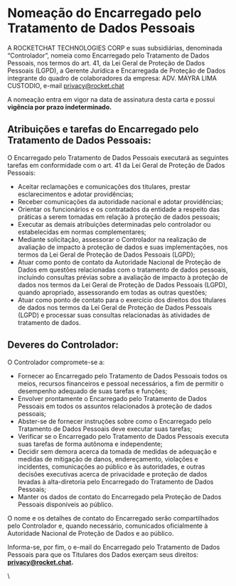 # Nomeação do Encarregado pelo Tratamento de Dados Pessoais

A ROCKETCHAT TECHNOLOGIES CORP e suas subsidiárias, denominada “Controlador”, nomeia como Encarregado pelo Tratamento de Dados Pessoais, nos termos do art. 41, da Lei Geral de Proteção de Dados Pessoais (LGPD), a Gerente Jurídica e Encarregada de Proteção de Dados integrante do quadro de colaboradores da empresa: ADV. MAYRA LIMA CUSTODIO, e-mail privacy@rocket.chat

A nomeação entra em vigor na data de assinatura desta carta e possui **vigência por prazo indeterminado.**

## Atribuições e tarefas do Encarregado pelo Tratamento de Dados Pessoais:

O Encarregado pelo Tratamento de Dados Pessoais executará as seguintes tarefas em conformidade com o art. 41 da Lei Geral de Proteção de Dados Pessoais:

* Aceitar reclamações e comunicações dos titulares, prestar esclarecimentos e adotar providências;
* Receber comunicações da autoridade nacional e adotar providências;
* Orientar os funcionários e os contratados da entidade a respeito das práticas a serem tomadas em relação à proteção de dados pessoais;
* Executar as demais atribuições determinadas pelo controlador ou estabelecidas em normas complementares;
* Mediante solicitação, assessorar o Controlador na realização de avaliação de impacto à proteção de dados e suas implementações, nos termos da Lei Geral de Proteção de Dados Pessoais (LGPD);
* Atuar como ponto de contato da Autoridade Nacional de Proteção de Dados em questões relacionadas com o tratamento de dados pessoais, incluindo consultas prévias sobre a avaliação de impacto à proteção de dados nos termos da Lei Geral de Proteção de Dados Pessoais (LGPD), quando apropriado, assessorando em todas as outras questões;
* Atuar como ponto de contato para o exercício dos direitos dos titulares de dados nos termos da Lei Geral de Proteção de Dados Pessoais (LGPD) e processar suas consultas relacionadas às atividades de tratamento de dados.

## Deveres do Controlador:

O Controlador compromete-se a:

* Fornecer ao Encarregado pelo Tratamento de Dados Pessoais todos os meios, recursos financeiros e pessoal necessários, a fim de permitir o desempenho adequado de suas tarefas e funções;
* Envolver prontamente o Encarregado pelo Tratamento de Dados Pessoais em todos os assuntos relacionados à proteção de dados pessoais;
* Abster-se de fornecer instruções sobre como o Encarregado pelo Tratamento de Dados Pessoais deve executar suas tarefas;
* Verificar se o Encarregado pelo Tratamento de Dados Pessoais executa suas tarefas de forma autônoma e independente;
* Decidir sem demora acerca da tomada de medidas de adequação e medidas de mitigação de danos, endereçamento, violações e incidentes, comunicações ao público e às autoridades, e outras decisões executivas acerca de privacidade e proteção de dados levadas à alta-diretoria pelo Encarregado do Tratamento de Dados Pessoais;
* Manter os dados de contato do Encarregado pela Proteção de Dados Pessoais disponíveis ao público.

O nome e os detalhes de contato do Encarregado serão compartilhados pelo Controlador e, quando necessário, comunicados oficialmente à Autoridade Nacional de Proteção de Dados e ao público.

Informa-se, por fim, o e-mail do Encarregado pelo Tratamento de Dados Pessoais para que os Titulares dos Dados exerçam seus direitos: **privacy@rocket.chat.**&#x20;

\
